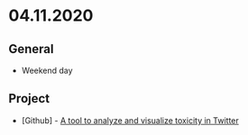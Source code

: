 # 04.11.2020

## General

- Weekend day

## Project

- \[Github\] - [A tool to analyze and visualize toxicity in Twitter](https://github.com/org-descco/twitter-toxicity-classifier)

